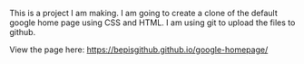 This is a project I am making. I am going to create a clone of the default
google home page using CSS and HTML. I am using git to upload the files to github.

View the page here: https://bepisgithub.github.io/google-homepage/
